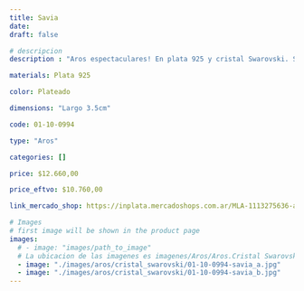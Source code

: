 ```yaml
---
title: Savia
date: 
draft: false

# descripcion
description : "Aros espectaculares! En plata 925 y cristal Swarovski. Simplemente bellísimos."

materials: Plata 925

color: Plateado

dimensions: "Largo 3.5cm"

code: 01-10-0994

type: "Aros"

categories: []

price: $12.660,00

price_eftvo: $10.760,00

link_mercado_shop: https://inplata.mercadoshops.com.ar/MLA-1113275636-aros-plata-925-y-cristal-savia-_JM

# Images
# first image will be shown in the product page
images:
  # - image: "images/path_to_image"
  # La ubicacion de las imagenes es imagenes/Aros/Aros.Cristal Swarovski/01-10-0994-savia
  - image: "./images/aros/cristal_swarovski/01-10-0994-savia_a.jpg"
  - image: "./images/aros/cristal_swarovski/01-10-0994-savia_b.jpg"
---
```

